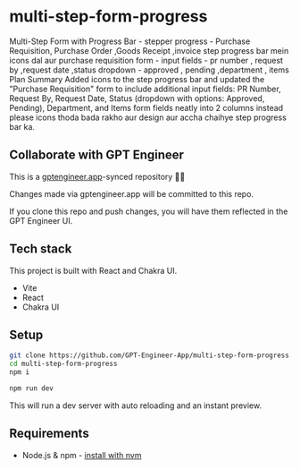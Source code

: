 # multi-step-form-progress

 Multi-Step Form with Progress Bar  - stepper progress - Purchase Requisition, Purchase Order ,Goods Receipt ,invoice
step progress  bar mein icons dal aur purchase requisition  form - input fields -  pr number  , request by ,request date ,status dropdown - approved , pending ,department , items 
Plan
Summary
Added icons to the step progress bar and updated the "Purchase Requisition" form to include additional input fields: PR Number, Request By, Request Date, Status (dropdown with options: Approved, Pending), Department, and Items form fields neatly into 2 columns instead please icons thoda bada rakho aur design aur accha chaihye step progress bar ka.

## Collaborate with GPT Engineer

This is a [gptengineer.app](https://gptengineer.app)-synced repository 🌟🤖

Changes made via gptengineer.app will be committed to this repo.

If you clone this repo and push changes, you will have them reflected in the GPT Engineer UI.

## Tech stack

This project is built with React and Chakra UI.

- Vite
- React
- Chakra UI

## Setup

```sh
git clone https://github.com/GPT-Engineer-App/multi-step-form-progress.git
cd multi-step-form-progress
npm i
```

```sh
npm run dev
```

This will run a dev server with auto reloading and an instant preview.

## Requirements

- Node.js & npm - [install with nvm](https://github.com/nvm-sh/nvm#installing-and-updating)
